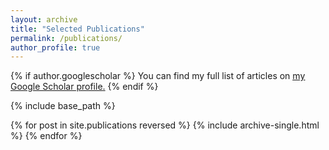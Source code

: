 ```yaml
---
layout: archive
title: "Selected Publications"
permalink: /publications/
author_profile: true
---
```


{% if author.googlescholar %}
  You can find my full list of articles on <u><a href="{{author.googlescholar}}">my Google Scholar profile</a>.</u>
{% endif %}

{% include base_path %}

{% for post in site.publications reversed %}
  {% include archive-single.html %}
{% endfor %}
